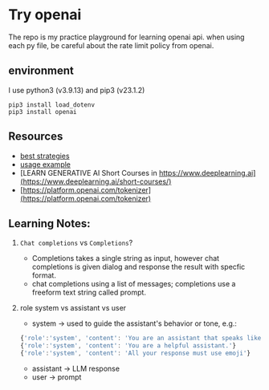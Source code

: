 # Try openai

The repo is my practice playground for learning openai api.
when using each py file, be careful about the rate limit policy from openai.

## environment

I use python3 (v3.9.13) and pip3 (v23.1.2)

```
pip3 install load_dotenv
pip3 install openai
```

## Resources

* [best strategies](https://platform.openai.com/docs/guides/gpt-best-practices/six-strategies-for-getting-better-results)
* [usage example](https://platform.openai.com/examples)
* [LEARN GENERATIVE AI Short Courses in https://www.deeplearning.ai](https://www.deeplearning.ai/short-courses/)
* [https://platform.openai.com/tokenizer](https://platform.openai.com/tokenizer)


## Learning Notes:

1. `Chat completions` vs `Completions`?

    - Completions takes a single string as input, however chat completions is given dialog and response the result with specfic format.
    - chat completions using a list of messages; completions use a freeform text string called prompt.

2. role system vs assistant vs user

    - system -> used to guide the assistant's behavior or tone, e.g.:

    ```js
    {'role':'system', 'content': 'You are an assistant that speaks like Shakespeare.'}
    {'role':'system', 'content': 'You are a helpful assistant.'}
    {'role':'system', 'content': 'All your response must use emoji'}
    ```

    - assistant -> LLM response
    - user -> prompt